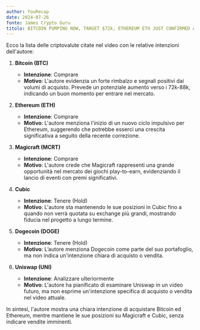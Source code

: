 ```yaml
---
author: YouRecap
date: 2024-07-26
fonte: James Crypto Guru
titolo: BITCOIN PUMPING NOW, TARGET $72k, ETHEREUM ETH JUST CONFIRMED A HUGE BULL MARKET!!!!!!
---
```


Ecco la lista delle criptovalute citate nel video con le relative intenzioni dell'autore:

1. **Bitcoin (BTC)**
   - **Intenzione**: Comprare
   - **Motivo**: L'autore evidenzia un forte rimbalzo e segnali positivi dai volumi di acquisto. Prevede un potenziale aumento verso i 72k-88k, indicando un buon momento per entrare nel mercato.

2. **Ethereum (ETH)**
   - **Intenzione**: Comprare
   - **Motivo**: L'autore menziona l'inizio di un nuovo ciclo impulsivo per Ethereum, suggerendo che potrebbe esserci una crescita significativa a seguito della recente correzione.

3. **Magicraft (MCRT)**
   - **Intenzione**: Comprare
   - **Motivo**: L'autore crede che Magicraft rappresenti una grande opportunità nel mercato dei giochi play-to-earn, evidenziando il lancio di eventi con premi significativi.

4. **Cubic**
   - **Intenzione**: Tenere (Hold)
   - **Motivo**: L'autore sta mantenendo le sue posizioni in Cubic fino a quando non verrà quotata su exchange più grandi, mostrando fiducia nel progetto a lungo termine.

5. **Dogecoin (DOGE)**
   - **Intenzione**: Tenere (Hold)
   - **Motivo**: L’autore menziona Dogecoin come parte del suo portafoglio, ma non indica un'intenzione chiara di acquisto o vendita.

6. **Uniswap (UNI)**
   - **Intenzione**: Analizzare ulteriormente
   - **Motivo**: L'autore ha pianificato di esaminare Uniswap in un video futuro, ma non esprime un'intenzione specifica di acquisto o vendita nel video attuale.

In sintesi, l'autore mostra una chiara intenzione di acquistare Bitcoin ed Ethereum, mentre mantiene le sue posizioni su Magicraft e Cubic, senza indicare vendite imminenti.
